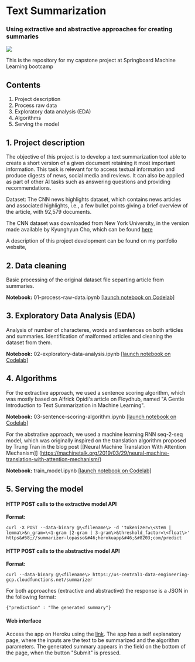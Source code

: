 # Text Summarization
### Using extractive and abstractive approaches for creating summaries

![](https://img.shields.io/badge/license-MIT-green.svg)

This is the repository for my capstone project at Springboard Machine Learning bootcamp


## Contents
1. Project description
2. Process raw data
3. Exploratory data analysis (EDA)
4. Algorithms
5. Serving the model

## 1. Project description

The objective of this project is to develop a text summarization tool able to create a short version of a given document retaining it most important information. This task is relevant for to access textual information and produce digests of news, social media and reviews. It can also be applied as part of other AI tasks such as answering questions and providing recommendations.

Dataset: The CNN news highlights dataset, which contains news articles and associated highlights, i.e., a few bullet points giving a brief overview of the article, with 92,579 documents.

The CNN dataset was downloaded from New York University, in the version made available by Kyunghyun Cho, which can be found [here](https://cs.nyu.edu/~kcho/DMQA/)

A description of this project development can be found on my portfolio website,

## 2. Data cleaning

Basic processing of the original dataset file separting article from summaries.

**Notebook:**
01-process-raw-data.ipynb [[launch notebook on Codelab]](https://colab.research.google.com/github/glopasso/capstone/blob/master/extractive/notebooks/01-process-raw-data.ipynb)

## 3. Exploratory Data Analysis (EDA)
Analysis of number of characteres, words and sentences on both articles and summaries. Identification of malformed articles and cleaning the dataset from them.

**Notebook:**
02-exploratory-data-analysis.ipynb [[launch notebook on Codelab]](https://colab.research.google.com/github/glopasso/capstone/blob/master/extractive/notebooks/02-exploratory-data-analysis.ipynb)

## 4. Algorithms

For the extractive approach, we used a sentence scoring algorithm, which was mostly based on Alfrick Opidi's article on Floydhub, named "A Gentle Introduction to Text Summarization in Machine Learning".

**Notebook:**
03-sentence-scoring-algorithm.ipynb [[launch notebook on Codelab]](https://colab.research.google.com/github/glopasso/capstone/blob/master/extractive/notebooks/03-sentence-scoring-algorithm.ipynb)

For the abstrative approach, we used a machine learning RNN seq-2-seq model, which was originally inspired on the translation algorithm proposed by Trung Tran in the blog post [[Neural Machine Translation With Attention Mechanism]] (https://machinetalk.org/2019/03/29/neural-machine-translation-with-attention-mechanism/)

**Notebook:**
train_model.ipynb [[launch notebook on Codelab]](https://colab.research.google.com/github/glopasso/capstone/blob/master/abstractive/train/Train_model.ipynb)

## 5. Serving the model

#### HTTP POST calls to the extractive model API
**Format:** 
```shell
curl -X POST --data-binary @\<filename\> -d 'tokenizer=\<stem | lemma\>&n_gram=\<1-gram |2-gram | 3-gram\>&threshold_factor=\<float\>' https&#58;//summarizer-lopasso&#46;herokuapp&#46;&#8203;com/predict
```

#### HTTP POST calls to the abstractive model API
**Format:** 
```shell
curl --data-binary @\<filename\> https://us-central1-data-engineering-gcp.cloudfunctions.net/summarizer
```

For both approaches (extractive and abstractive) the response is a JSON in the following format:
```shell
{"prediction" : "The generated summary"}
``` 
#### Web interface
Access the app on Heroku using the [link](https://summarizer-lopasso.herokuapp.com/).
The app has a self explanatory page, where the inputs are the text to be summarized and the algorithm parameters. The generated summary appears in the field on the bottom of the page, when the button "Submit" is pressed.
